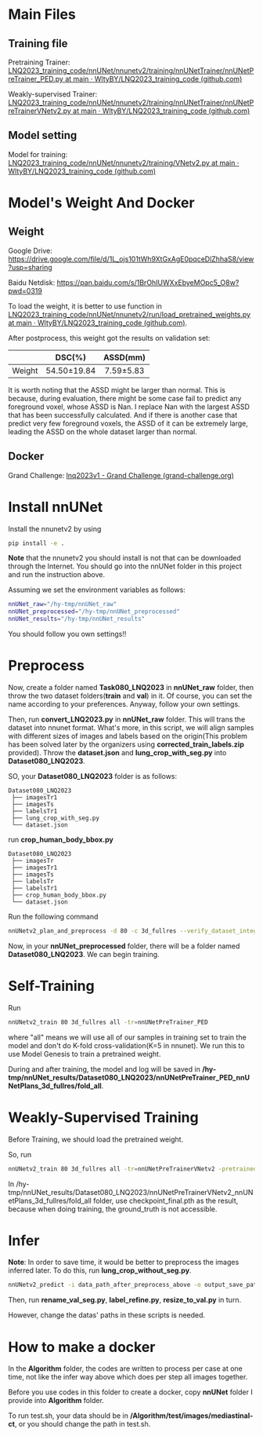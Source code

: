 # Main Files

## Training file

Pretraining Trainer: [LNQ2023_training_code/nnUNet/nnunetv2/training/nnUNetTrainer/nnUNetPreTrainer_PED.py at main · WltyBY/LNQ2023_training_code (github.com)](https://github.com/WltyBY/LNQ2023_training_code/blob/main/nnUNet/nnunetv2/training/nnUNetTrainer/nnUNetPreTrainer_PED.py)

Weakly-supervised Trainer: [LNQ2023_training_code/nnUNet/nnunetv2/training/nnUNetTrainer/nnUNetPreTrainerVNetv2.py at main · WltyBY/LNQ2023_training_code (github.com)](https://github.com/WltyBY/LNQ2023_training_code/blob/main/nnUNet/nnunetv2/training/nnUNetTrainer/nnUNetPreTrainerVNetv2.py)

## Model setting

Model for training: [LNQ2023_training_code/nnUNet/nnunetv2/training/VNetv2.py at main · WltyBY/LNQ2023_training_code (github.com)](https://github.com/WltyBY/LNQ2023_training_code/blob/main/nnUNet/nnunetv2/training/VNetv2.py)

# Model's Weight And Docker

## Weight

Google Drive: https://drive.google.com/file/d/1L_ojs101tWh9XtGxAgE0pqceDlZhhaS8/view?usp=sharing

Baidu Netdisk: https://pan.baidu.com/s/1BrOhIUWXxEbyeMOpc5_O8w?pwd=0319

To load the weight, it is better to use function in [LNQ2023_training_code/nnUNet/nnunetv2/run/load_pretrained_weights.py at main · WltyBY/LNQ2023_training_code (github.com)](https://github.com/WltyBY/LNQ2023_training_code/blob/main/nnUNet/nnunetv2/run/load_pretrained_weights.py).

After postprocess, this weight got the results on validation set:

|        |   DSC(%)    | ASSD(mm)  |
| :----- | :---------: | :-------: |
| Weight | 54.50±19.84 | 7.59±5.83 |

It is worth noting that the ASSD might be larger than normal. This is because, during evaluation, there might be some case fail to predict any foreground voxel, whose ASSD is Nan. I replace Nan with the largest ASSD that has been successfully calculated. And if there is another case that predict very few foreground voxels, the ASSD of it can be extremely large, leading the ASSD on the whole dataset larger than normal.

## Docker

Grand Challenge: [lnq2023v1 - Grand Challenge (grand-challenge.org)](https://grand-challenge.org/algorithms/lnq2023v1/)

# Install nnUNet

Install the nnunetv2 by using

```bash
pip install -e .
```

**Note** that the nnunetv2 you should install is not that can be downloaded through the Internet. You should go into the nnUNet folder in this project and run the instruction above.

Assuming we set the environment variables as follows:

```bash
nnUNet_raw="/hy-tmp/nnUNet_raw"
nnUNet_preprocessed="/hy-tmp/nnUNet_preprocessed"
nnUNet_results="/hy-tmp/nnUNet_results"
```

You should follow you own settings!!

# Preprocess

Now, create a folder named **Task080_LNQ2023** in **nnUNet_raw** folder, then throw the two dataset folders(**train** and **val**) in it. Of course, you can set the name according to your preferences. Anyway, follow your own settings.

Then, run **convert_LNQ2023.py** in **nnUNet_raw** folder. This will trans the dataset into nnunet format. What's more, in this script, we will align samples with different sizes of images and labels based on the origin(This problem has been solved later by the organizers using **corrected_train_labels.zip** provided). Throw the **dataset.json** and **lung_crop_with_seg.py** into **Dataset080_LNQ2023**.

SO, your **Dataset080_LNQ2023** folder is as follows:

```
Dataset080_LNQ2023
 ├── imagesTr1
 ├── imagesTs
 ├── labelsTr1
 ├── lung_crop_with_seg.py
 └── dataset.json
```

run **crop_human_body_bbox.py**

```
Dataset080_LNQ2023
 ├── imagesTr
 ├── imagesTr1
 ├── imagesTs
 ├── labelsTr
 ├── labelsTr1
 ├── crop_human_body_bbox.py
 └── dataset.json
```

Run the following command

```bash
nnUNetv2_plan_and_preprocess -d 80 -c 3d_fullres --verify_dataset_integrity (-np 4)
```

Now, in your **nnUNet_preprocessed** folder, there will be a folder named **Dataset080_LNQ2023**. We can begin training.

# Self-Training

Run

```bash
nnUNetv2_train 80 3d_fullres all -tr=nnUNetPreTrainer_PED
```

where "all" means we will use all of our samples in training set to train the model and don't do K-fold cross-validation(K=5 in nnunet). We run this to use Model Genesis to train a pretrained weight.

During and after training, the model and log will be saved in **/hy-tmp/nnUNet_results/Dataset080_LNQ2023/nnUNetPreTrainer_PED_nnUNetPlans_3d_fullres/fold_all**.

# Weakly-Supervised Training

Before Training, we should load the pretrained weight.

So, run

```bash
nnUNetv2_train 80 3d_fullres all -tr=nnUNetPreTrainerVNetv2 -pretrained_weights=/hy-tmp/nnUNet_results/Dataset080_LNQ2023/nnUNetPreTrainer_PED_nnUNetPlans_3d_fullres/fold_all/checkpoint_best.pth
```

In /hy-tmp/nnUNet_results/Dataset080_LNQ2023/nnUNetPreTrainerVNetv2_nnUNetPlans_3d_fullres/fold_all folder, use checkpoint_final.pth as the result, because when doing training, the ground_truth is not accessible.

# Infer

**Note**: In order to save time, it would be better to preprocess the images inferred later. To do this, run **lung_crop_without_seg.py**.

```bash
nnUNetv2_predict -i data_path_after_preprocess_above -o output_save_path -d 80 -p nnUNetPlans -c 3d_fullres -f all -tr=nnUNetPreTrainerVNetv2
```

Then, run **rename_val_seg.py**, **label_refine.py**, **resize_to_val.py** in turn.

However, change the datas' paths in these scripts is needed.

# How to make a docker

In the **Algorithm** folder, the codes are written to process per case at one time, not like the infer way above which does per step all images together.

Before you use codes in this folder to create a docker, copy **nnUNet** folder I provide into **Algorithm** folder.

To run test.sh, your data should be in **/Algorithm/test/images/mediastinal-ct**, or you should change the path in test.sh.
